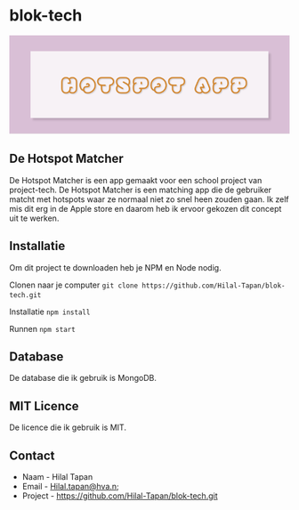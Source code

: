 # blok-tech

![](https://github.com/Hilal-Tapan/blok-tech/blob/main/static/images/HEADER.png)
## De Hotspot Matcher
De Hotspot Matcher is een app gemaakt voor een school project van project-tech. De Hotspot Matcher is een matching app die de gebruiker matcht met hotspots waar ze normaal niet zo snel heen zouden gaan. Ik zelf mis dit erg in de Apple store en daarom heb ik ervoor gekozen dit concept uit te werken.

## Installatie 
Om dit project te downloaden heb je NPM en Node nodig.

Clonen naar je computer
```git clone https://github.com/Hilal-Tapan/blok-tech.git```

Installatie
```npm install```

Runnen
```npm start```

## Database
De database die ik gebruik is MongoDB.

## MIT Licence
De licence die ik gebruik is MIT.

## Contact
* Naam - Hilal Tapan
* Email - Hilal.tapan@hva.n;
* Project - https://github.com/Hilal-Tapan/blok-tech.git


